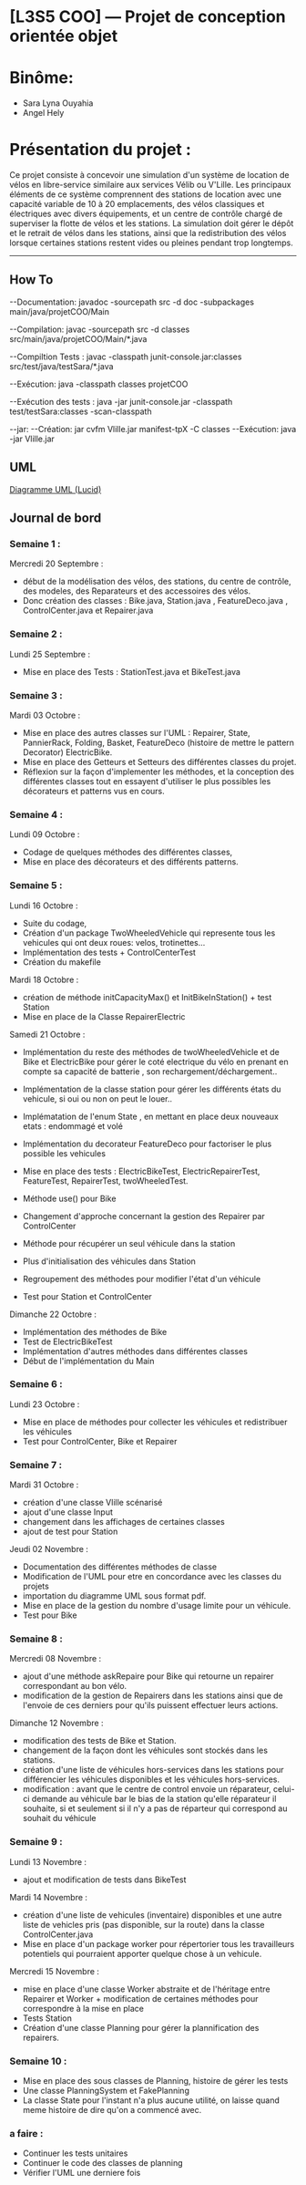 # [L3S5 COO] — Projet de conception orientée objet

# Binôme:
- Sara Lyna Ouyahia
- Angel Hely

# Présentation du projet :

Ce projet consiste à concevoir une simulation d'un système de location de vélos en libre-service similaire aux services Vélib ou V'Lille. Les principaux éléments de ce système comprennent des stations de location avec une capacité variable de 10 à 20 emplacements, des vélos classiques et électriques avec divers équipements, et un centre de contrôle chargé de superviser la flotte de vélos et les stations. La simulation doit gérer le dépôt et le retrait de vélos dans les stations, ainsi que la redistribution des vélos lorsque certaines stations restent vides ou pleines pendant trop longtemps.


---------


## How To

--Documentation:
javadoc -sourcepath src -d doc -subpackages main/java/projetCOO/Main


--Compilation:
javac -sourcepath src -d classes src/main/java/projetCOO/Main/*.java

--Compiltion Tests : 
javac -classpath junit-console.jar:classes src/test/java/testSara/*.java
 
 
--Exécution:
java -classpath classes projetCOO


--Exécution des tests :
 java -jar junit-console.jar -classpath test/testSara:classes -scan-classpath

--jar:
--Création:
jar cvfm Vlille.jar manifest-tpX -C classes
--Exécution:
java -jar Vlille.jar

## UML

[Diagramme UML (Lucid)](https://lucid.app/lucidchart/9dc501e0-0b7b-4537-9b5b-f93b645f211e/edit?viewport_loc=-117%2C-103%2C1365%2C609%2CCNEwwmiSjA0G&invitationId=inv_d51f50c2-f5b2-428b-91ec-7436d3d0eb45)

## Journal de bord

### Semaine 1 :
Mercredi 20 Septembre :
- début de la modélisation des vélos, des stations, du centre de contrôle, des modeles, des Reparateurs et des accessoires des vélos.
- Donc création des classes : Bike.java, Station.java , FeatureDeco.java , ControlCenter.java et Repairer.java

### Semaine 2 :
Lundi 25 Septembre :
- Mise en place des Tests : StationTest.java et BikeTest.java

### Semaine 3 :
Mardi 03 Octobre :
- Mise en place des autres classes sur l'UML : Repairer, State, PannierRack, Folding, Basket, FeatureDeco (histoire de mettre le pattern Decorator)
ElectricBike.
- Mise en place des Getteurs et Setteurs des différentes classes du projet.
- Réflexion sur la façon d'implementer les méthodes, et la conception des différentes 
classes tout en essayent d'utiliser le plus possibles les décorateurs et patterns vus 
en cours.

### Semaine 4 :
Lundi 09 Octobre :
- Codage de quelques méthodes des différentes classes,
- Mise en place des décorateurs et des différents patterns.

### Semaine 5 :
Lundi 16 Octobre :
- Suite du codage,
- Création d'un package TwoWheeledVehicle qui represente tous les vehicules qui ont deux roues: velos, trotinettes...
- Implémentation des tests + ControlCenterTest
- Création du makefile

Mardi 18 Octobre :
- création de méthode initCapacityMax() et InitBikeInStation() + test Station 
- Mise en place de la Classe RepairerElectric 

Samedi 21 Octobre :
- Implémentation du reste des méthodes de twoWheeledVehicle et de Bike et ElectricBike pour gérer le coté electrique du vélo en prenant en compte sa capacité de batterie , son rechargement/déchargement..
- Implémentation de la classe station pour gérer les différents états du vehicule, si oui ou non on peut le louer..
- Implématation de l'enum State , en mettant en place deux nouveaux etats : endommagé et volé
- Implémentation du decorateur FeatureDeco pour factoriser le plus possible les vehicules
- Mise en place des tests : ElectricBikeTest, ElectricRepairerTest, FeatureTest, RepairerTest, twoWheeledTest.

- Méthode use() pour Bike 
- Changement d'approche concernant la gestion des Repairer par ControlCenter
- Méthode pour récupérer un seul véhicule dans la station
- Plus d'initialisation des véhicules dans Station
- Regroupement des méthodes pour modifier l'état d'un véhicule 
- Test pour Station et ControlCenter

Dimanche 22 Octobre :
- Implémentation des méthodes de Bike
- Test de ElectricBikeTest
- Implémentation d'autres méthodes dans différentes classes 
- Début de l'implémentation du Main

### Semaine 6 :

Lundi 23 Octobre :
- Mise en place de méthodes pour collecter les véhicules et redistribuer les véhicules
- Test pour ControlCenter, Bike et Repairer

### Semaine 7 :
Mardi 31 Octobre :
- création d'une classe Vlille scénarisé
- ajout d'une classe Input
- changement dans les affichages de certaines classes
- ajout de test pour Station



Jeudi 02 Novembre :
- Documentation des différentes méthodes de classe
- Modification de l'UML pour etre en concordance avec les classes du projets
- importation du diagramme UML sous format pdf.
- Mise en place de la gestion du nombre d'usage limite pour un véhicule.
- Test pour Bike

### Semaine 8 : 
Mercredi 08 Novembre :
- ajout d'une méthode askRepaire pour Bike qui retourne un repairer correspondant au bon vélo.
- modification de la gestion de Repairers dans les stations ainsi que de l'envoie de ces derniers pour qu'ils puissent effectuer leurs actions.

Dimanche 12 Novembre : 
- modification des tests de Bike et Station.
- changement de la façon dont les véhicules sont stockés dans les stations.
- création d'une liste de véhicules hors-services dans les stations pour différencier les véhicules disponibles et les véhicules hors-services.
- modification : avant que le centre de control envoie un réparateur, celui-ci demande au véhicule bar le bias de la station qu'elle réparateur il souhaite, si et seulement si il n'y a pas de réparteur qui correspond au souhait du véhicule 

### Semaine 9 :

Lundi 13 Novembre : 
- ajout et modification de tests dans BikeTest

Mardi 14 Novembre :
- création d'une liste de vehicules (inventaire) disponibles et une autre liste de vehicles pris (pas disponible, sur la route) dans la classe
ControlCenter.java
- Mise en place d'un package worker pour répertorier tous les travailleurs potentiels qui pourraient apporter quelque chose à un vehicule.

Mercredi 15 Novembre :
- mise en place d'une classe Worker abstraite et de l'héritage entre Repairer et Worker + modification de certaines méthodes pour
correspondre à la mise en place 
- Tests Station 
- Création d'une classe Planning pour gérer la plannification des repairers.


### Semaine 10 :
- Mise en place des sous classes de Planning, histoire de gérer les tests
- Une classe PlanningSystem et FakePlanning
- La classe State pour l'instant n'a plus aucune utilité, on laisse quand meme histoire de dire qu'on a commencé avec.


### a faire :
- Continuer les tests unitaires
- Continuer le code des classes de planning
- Vérifier l'UML une derniere fois
